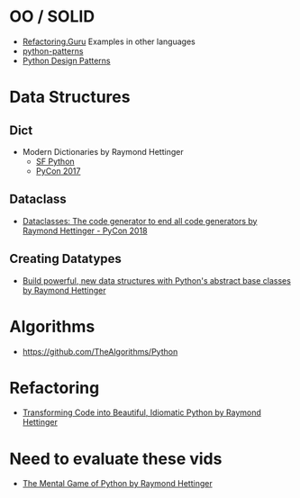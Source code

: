 # OO / SOLID
* [Refactoring.Guru](https://refactoring.guru/)
   Examples in other languages
* [python-patterns](https://github.com/faif/python-patterns)
* [Python Design Patterns](https://python-patterns.guide/)

# Data Structures
## Dict
* Modern Dictionaries by Raymond Hettinger
	* [SF Python](https://youtu.be/p33CVV29OG8)
	* [PyCon 2017](https://youtu.be/npw4s1QTmPg)

## Dataclass
* [Dataclasses: The code generator to end all code generators by Raymond Hettinger - PyCon 2018](https://youtu.be/T-TwcmT6Rcw)

## Creating Datatypes
* [Build powerful, new data structures with Python's abstract base classes by Raymond Hettinger](https://youtu.be/S_ipdVNSFlo)

# Algorithms
* https://github.com/TheAlgorithms/Python

# Refactoring
* [Transforming Code into Beautiful, Idiomatic Python by Raymond Hettinger](https://youtu.be/OSGv2VnC0go)

# Need to evaluate these vids
* [The Mental Game of Python by Raymond Hettinger](https://youtu.be/Uwuv05aZ6ug)
<!--stackedit_data:
eyJoaXN0b3J5IjpbMjE5ODY5ODcxXX0=
-->